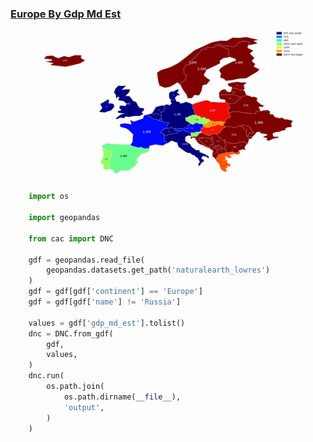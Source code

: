 ### [Europe By Gdp Md Est](examples/europe_by_gdp_md_est)

<p align="center">

  <a href="https://github.com/nuuuwan/continuous_area_cartograms/tree/main/examples/europe_by_gdp_md_est">
    <img src="https://raw.githubusercontent.com/nuuuwan/continuous_area_cartograms/main/examples/europe_by_gdp_md_est/output/animated.gif" height="240px" />
  </a>

</p>

```python
    import os

    import geopandas

    from cac import DNC

    gdf = geopandas.read_file(
        geopandas.datasets.get_path('naturalearth_lowres')
    )
    gdf = gdf[gdf['continent'] == 'Europe']
    gdf = gdf[gdf['name'] != 'Russia']

    values = gdf['gdp_md_est'].tolist()
    dnc = DNC.from_gdf(
        gdf,
        values,
    )
    dnc.run(
        os.path.join(
            os.path.dirname(__file__),
            'output',
        )
    )

```
